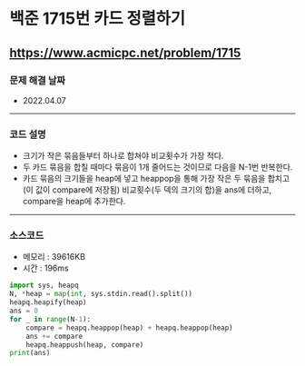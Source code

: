 # 백준 1715번 카드 정렬하기
https://www.acmicpc.net/problem/1715
---

### 문제 해결 날짜
- 2022.04.07
---

### 코드 설명
- 크기가 작은 묶음들부터 하나로 합쳐야 비교횟수가 가장 적다.
- 두 카드 묶음을 합칠 때마다 묶음이 1개 줄어드는 것이므로 다음을 N-1번 반복한다.
- 카드 묶음의 크기들을 heap에 넣고 heappop을 통해 가장 작은 두 묶음을 합치고(이 값이 compare에 저장됨) 비교횟수(두 덱의 크기의 합)을 ans에 더하고, compare을 heap에 추가한다.
---

### 소스코드
- 메모리 : 39616KB
- 시간 : 196ms
```Python
import sys, heapq
N, *heap = map(int, sys.stdin.read().split())
heapq.heapify(heap)
ans = 0
for _ in range(N-1):
    compare = heapq.heappop(heap) + heapq.heappop(heap)
    ans += compare
    heapq.heappush(heap, compare)
print(ans)
```